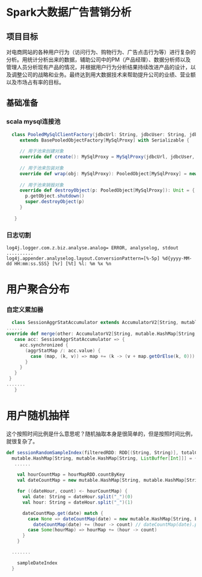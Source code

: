 # Spark大数据广告营销分析
## 项目目标
对电商网站的各种用户行为（访问行为、购物行为、广告点击行为等）进行复杂的分析。用统计分析出来的数据，辅助公司中的PM（产品经理）、数据分析师以及管理人员分析现有产品的情况，并根据用户行为分析结果持续改进产品的设计，以及调整公司的战略和业务。最终达到用大数据技术来帮助提升公司的业绩、营业额以及市场占有率的目标。


## 基础准备
### scala mysql连接池
 ```scala
   class PooledMySqlClientFactory(jdbcUrl: String, jdbcUser: String, jdbcPassword: String, client: Option[Connection] = None)
      extends BasePooledObjectFactory[MySqlProxy] with Serializable {
    
      // 用于池来创建对象
      override def create(): MySqlProxy = MySqlProxy(jdbcUrl, jdbcUser, jdbcPassword, client)
    
      // 用于池来包装对象
      override def wrap(obj: MySqlProxy): PooledObject[MySqlProxy] = new DefaultPooledObject(obj)
    
      // 用于池来销毁对象
      override def destroyObject(p: PooledObject[MySqlProxy]): Unit = {
        p.getObject.shutdown()
        super.destroyObject(p)
      }
    
    }
```
### 日志切割
    log4j.logger.com.z.biz.analyse.analog= ERROR, analyselog, stdout
    ..........
    log4j.appender.analyselog.layout.ConversionPattern=[%-5p] %d{yyyy-MM-dd HH:mm:ss.SSS} [%r] [%t] %l: %m %x %n
    
# 用户聚合分布
### 自定义累加器

 ```scala
   class SessionAggrStatAccumulator extends AccumulatorV2[String, mutable.HashMap[String, Int]] {
......
 override def merge(other: AccumulatorV2[String, mutable.HashMap[String, Int]]): Unit = other match {
    case acc: SessionAggrStatAccumulator => {
      acc.synchronized {
        (aggrStatMap /: acc.value) {
          case (map, (k, v)) => map += (k -> (v + map.getOrElse(k, 0)))
        }
      }
    }
  }
.......
    }
```
# 用户随机抽样
这个按照时间比例是什么意思呢？随机抽取本身是很简单的，但是按照时间比例，就很复杂了。
```scala
def sessionRandomSampleIndex(filteredRDD: RDD[(String, String)], totalCount: Int):
  mutable.HashMap[String, mutable.HashMap[String, ListBuffer[Int]]] = {
   ......

    val hourCountMap = hourMapRDD.countByKey
    val dateCountMap = new mutable.HashMap[String, mutable.HashMap[String, Long]]()

    for ((dateHour, count) <- hourCountMap) {
      val date: String = dateHour.split("_")(0)
      val hour: String = dateHour.split("_")(1)

      dateCountMap.get(date) match {
        case None => dateCountMap(date) = new mutable.HashMap[String, Long]()
          dateCountMap(date) += (hour -> count) // dateCountMap(date).put(hour, count)
        case Some(hourMap) => hourMap += (hour -> count)
      }
    }

  .......

    sampleDateIndex
  }
```
